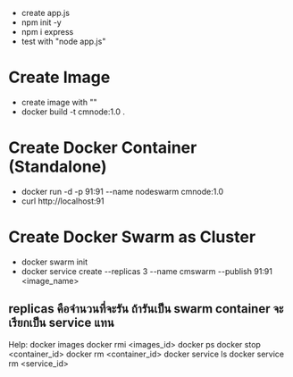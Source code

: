 - create app.js
- npm init -y
- npm i express
- test with "node app.js"

# Create Image
- create image with ""
- docker build -t cmnode:1.0 .

# Create Docker Container (Standalone)
- docker run -d -p 91:91 --name nodeswarm cmnode:1.0
- curl http://localhost:91

# Create Docker Swarm as Cluster
- docker swarm init
- docker service create --replicas 3 --name cmswarm --publish 91:91 <image_name>
## replicas คือจำนวนที่จะรัน ถ้ารันเป็น swarm container จะเรียกเป็น service แทน


Help:
docker images
docker rmi <images_id>
docker ps
docker stop <container_id>
docker rm <container_id>
docker service ls
docker service rm <service_id>